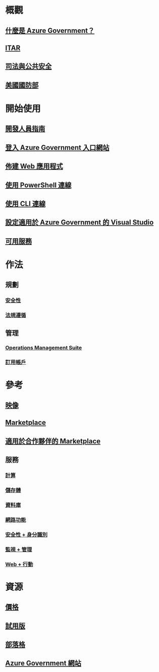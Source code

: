 # 概觀
## [什麼是 Azure Government？](documentation-government-welcome.md)
## [ITAR](documentation-government-overview-itar.md)
## [司法與公共安全](documentation-government-overview-jps.md)
## [美國國防部](documentation-government-overview-dod.md)

# 開始使用
## [開發人員指南](documentation-government-developer-guide.md)
## [登入 Azure Government 入口網站](documentation-government-get-started-connect-with-portal.md)
## [佈建 Web 應用程式](documentation-government-howto-deploy-webandmobile.md)
## [使用 PowerShell 連線](documentation-government-get-started-connect-with-ps.md)
## [使用 CLI 連線](documentation-government-get-started-connect-with-cli.md)
## [設定適用於 Azure Government 的 Visual Studio](documentation-government-get-started-connect-with-vs.md)
## [可用服務](documentation-government-services.md)

# 作法
## 規劃
### [安全性](documentation-government-plan-security.md)
### [法規遵循](documentation-government-plan-compliance.md)
## 管理
### [Operations Management Suite](documentation-government-manage-oms.md)
### [訂用帳戶](documentation-government-manage-subscriptions.md)


# 參考
## [映像](documentation-government-image-gallery.md)
## [Marketplace](documentation-government-manage-marketplace.md)
## [適用於合作夥伴的 Marketplace](documentation-government-manage-marketplace-partners.md)

## 服務
### [計算](documentation-government-compute.md)
### [儲存體](documentation-government-services-storage.md)
### [資料庫](documentation-government-services-database.md)
### [網路功能](documentation-government-networking.md)
### [安全性 + 身分識別](documentation-government-services-securityandidentity.md)
### [監視 + 管理](documentation-government-services-monitoringandmanagement.md)
### [Web + 行動](documentation-government-services-webandmobile.md)


# 資源
## [價格](https://azure.microsoft.com/pricing/)
## [試用版](https://azuregov.microsoft.com/trial/azuregovtrial)
## [部落格](https://blogs.msdn.microsoft.com/azuregov/)
## [Azure Government 網站](https://azure.microsoft.com/overview/clouds/government/)


<!--HONumber=Feb17_HO3-->


